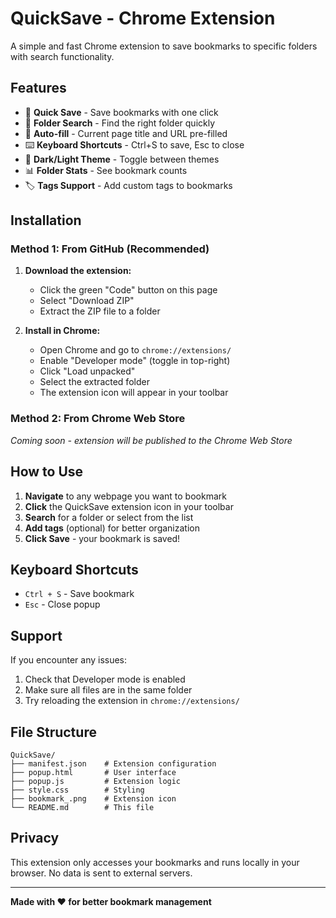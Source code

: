 # QuickSave - Chrome Extension

A simple and fast Chrome extension to save bookmarks to specific folders with search functionality.

## Features

- 🚀 **Quick Save** - Save bookmarks with one click
- 📁 **Folder Search** - Find the right folder quickly
- 🎯 **Auto-fill** - Current page title and URL pre-filled
- ⌨️ **Keyboard Shortcuts** - Ctrl+S to save, Esc to close
- 🌙 **Dark/Light Theme** - Toggle between themes
- 📊 **Folder Stats** - See bookmark counts
- 🏷️ **Tags Support** - Add custom tags to bookmarks

## Installation

### Method 1: From GitHub (Recommended)

1. **Download the extension:**
   - Click the green "Code" button on this page
   - Select "Download ZIP"
   - Extract the ZIP file to a folder

2. **Install in Chrome:**
   - Open Chrome and go to `chrome://extensions/`
   - Enable "Developer mode" (toggle in top-right)
   - Click "Load unpacked"
   - Select the extracted folder
   - The extension icon will appear in your toolbar

### Method 2: From Chrome Web Store
*Coming soon - extension will be published to the Chrome Web Store*

## How to Use

1. **Navigate** to any webpage you want to bookmark
2. **Click** the QuickSave extension icon in your toolbar
3. **Search** for a folder or select from the list
4. **Add tags** (optional) for better organization
5. **Click Save** - your bookmark is saved!

## Keyboard Shortcuts

- `Ctrl + S` - Save bookmark
- `Esc` - Close popup

## Support

If you encounter any issues:
1. Check that Developer mode is enabled
2. Make sure all files are in the same folder
3. Try reloading the extension in `chrome://extensions/`

## File Structure

```
QuickSave/
├── manifest.json    # Extension configuration
├── popup.html       # User interface
├── popup.js         # Extension logic
├── style.css        # Styling
├── bookmark_.png    # Extension icon
└── README.md        # This file
```

## Privacy

This extension only accesses your bookmarks and runs locally in your browser. No data is sent to external servers.

---

**Made with ❤️ for better bookmark management**
